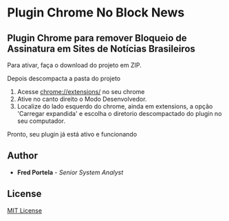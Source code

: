 # Plugin Chrome No Block News

## Plugin Chrome para remover Bloqueio de Assinatura em Sites de Notícias Brasileiros

Para ativar, faça o download do projeto em ZIP.

Depois descompacta a pasta do projeto

1. Acesse [chrome://extensions/](chrome://extensions/) no seu chrome
2. Ative no canto direito o Modo Desenvolvedor.
3. Localize do lado esquerdo do chrome, ainda em extensions, a opção 'Carregar expandida' e escolha
o diretorio descompactado do plugin no seu computador.

Pronto, seu plugin já está ativo e funcionando

## Author

* **Fred Portela** - *Senior System Analyst*

## License

[MIT License](http://www.opensource.org/licenses/mit-license.php)
